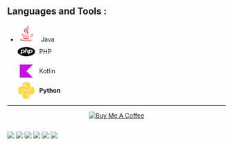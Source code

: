 ## Languages and Tools :
<ul class="language-list">
  <li class="language-item">
    <img class="language-icon" src="https://raw.githubusercontent.com/devicons/devicon/master/icons/java/java-plain.svg" alt="Java" style="margin-right: 10px;width: 40px;height: 40px;">
    <span class="language-name">Java</span>
  </li>
  <li class="language-item" style= "display: flex;align-items: center;margin-bottom: 5px;"> 
    <img class="language-icon" src="https://raw.githubusercontent.com/devicons/devicon/master/icons/php/php-plain.svg" alt="PHP" style="margin-right: 10px;width: 40px;height: 40px;">
    <span class="language-name">PHP</span>
  </li>
  <li class="language-item" style= "display: flex;align-items: center;margin-bottom: 5px;">
    <img class="language-icon" src="https://raw.githubusercontent.com/devicons/devicon/master/icons/kotlin/kotlin-plain.svg" alt="Kotlin" style="margin-right: 10px;width: 40px;height: 40px;">
    <span class="language-name">Kotlin</span>
  </li>
  <li class="language-item" style= "display: flex;align-items: center;margin-bottom: 5px;">
    <img class="language-icon" src="https://raw.githubusercontent.com/devicons/devicon/master/icons/python/python-plain.svg" alt="Python" style="margin-right: 10px;width: 40px;height: 40px;">
    <span class="language-name" style= "font-weight: bold;">Python</span>
  </li>
  </ul>


---
<p align="center">
<a href="https://www.coffeebede.com/MohammadRezaFirouzi" target="_blank"><img src="https://www.coffeebede.com/DashboardTemplateV2/app-assets/images/banner/default-yellow.svg" alt="Buy Me A Coffee" height="300" width="400"></a>
</p>


  
  ##
 
<div> 
  <a href="https://www.youtube.com/channel/UC_-uuuZbY0AAt9CViNzvc-Q" target="_blank"><img src="https://img.shields.io/badge/YouTube-FF0000?style=for-the-badge&logo=youtube&logoColor=white" target="_blank"></a>
  <a href="https://instagram.com/rafaballerini" target="_blank"><img src="https://img.shields.io/badge/-Instagram-%23E4405F?style=for-the-badge&logo=instagram&logoColor=white" target="_blank"></a>
 	<a href="https://www.twitch.tv/rafaballerinii" target="_blank"><img src="https://img.shields.io/badge/Twitch-9146FF?style=for-the-badge&logo=twitch&logoColor=white" target="_blank"></a>
 <a href="https://discord.gg/wagxzStdcR" target="_blank"><img src="https://img.shields.io/badge/Discord-7289DA?style=for-the-badge&logo=discord&logoColor=white" target="_blank"></a> 
  <a href = "mailto:contatorafaballerini@gmail.com"><img src="https://img.shields.io/badge/-Gmail-%23333?style=for-the-badge&logo=gmail&logoColor=white" target="_blank"></a>
  <a href="https://www.linkedin.com/in/rafaella-ballerini-45875016a" target="_blank"><img src="https://img.shields.io/badge/-LinkedIn-%230077B5?style=for-the-badge&logo=linkedin&logoColor=white" target="_blank"></a> 
  
</div>
